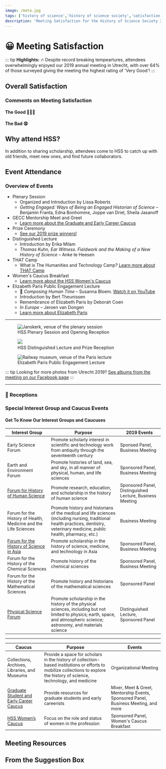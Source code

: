```yaml
---
image: /meta.jpg
tags: ['history of science','history of science society','satisfaction','data']
description: 'Meeting Satisfaction for the History of Science Society 2019 annual meeting'
---
```

# 😀 Meeting Satisfaction
::: tip
**Highlights:** 🔥 Despite record breaking tempeartures, attendees overwhelmingly enjoyed our 2019 annual meeting in Utrecht, with over 64% of those surveyed giving the meeting the highest rating of 'Very Good'!
:::

## Overall Satisfaction
<satisfactionOverall2019 class="graph"/>

### Comments on Meeting Satisfaction

#### The Good 👏👏👏 <Badge text="a select few" />

<div class="choice-quotes">
<pullQuote title="The program was fantastic, and Utrecht was a wonderful venue. I really liked not being in a conference hotel."/>
<pullQuote title="how all participants banded together to beat the heat - very collegial, and an overall absence of heat-related short tempers; I attribute this to the excellent organization of the conference"/>
<pullQuote title="Just a great academic and social experience, with excellent research, good social opportunities (those evening receptions with plenaries really help), and a pleasant academic environment (despite the heat)"/>
<pullQuote title="The setting. Utrecht was beautiful. The university buildings were old and charming, and refreshing compared to the often corporate feel of the hotels the conference usually takes place in. I also thought it was really well-organised and the heatwave was dealt with well under the circumstances. ... There were other really nice touches, like the flavoured water being offered. I really enjoyed myself."/>
<pullQuote title="The feeling of camaraderie among colleagues, the space where the sessions were held, the awards ceremony, the Lectures. The city. The attention of the yellow shirts. My own participation."/>
<pullQuote title="The sessions and program throughout the days - the local administration in Utrecht was also fantastically nice and helpful."/>
<pullQuote title="So many things! The relaxed atmosphere (maybe the heat had something to do with it?), learning more about European and other international work, the university setting, the great care taken by all to ensure that we would not have heatstroke!"/>
<pullQuote title="It was my first time at HSS and I enjoyed exchanging ideas with a different crowd! No one on my panel knew one another beforehand, and I think we will stay in touch."/>
<pullQuote title="The organization of the conference -- online and off -- was fantastic. I really appreciated the work to connect everybody, and the huge effort for accessibility. This made everything collegial and wonderful!"/>
<pullQuote title="Panels were great, organisation fantastic; most of all: NOT a conference hotel but embedded in a beautiful city which allowed for pleasant experiences beyond the conference. I would urgently plead to keep this model and refrain from the big box conference hotels where everybody is stuck (and which are so expensive!)"/>
<pullQuote title="University setting, phenomenal responsiveness of local organizers and
HSS staff in responding to unexpected heat wave, portable/throwable mics
in the rooms, being able to take notes on a desk rather than my lap,
excellent sessions, friendly people... honestly the whole meeting was a
delight personally and intellectually. Thank you!" />
<pullQuote title="This was my first HSS meeting, and, to be perfectly honest, it was perhaps
the best-organized conference I have ever had the pleasure to attend. My
only hope is that you continue this model -- and that it can be extended to
other conferences. I am really excited to attend my next HSS conference
based on my experience here, and I will be certain to recommend this
conference to my colleagues. Thank you for an exciting, invigorating, and
beautifully-collegial conference!" />
<pullQuote title="It was fabulously organised. I think the best conference I have ever
been to. The volunteers were happy, helpful and always impeccably
organised. The app was very clear and easy to use." />
</div>


#### The Bad 😧 <Badge text="all of it" />

<div class="choice-quotes">
<pullQuote title="Academic quality low overall, but there were many exceptions"/>
<pullQuote title="Mostly the inhumane heat without AC! Also, the poor administrative arrangement is another drawback"/>
<pullQuote title="Clearly the organizers could do nothing regarding the extreme weather but contingency plans could have been made. A non air conditioned venue is a problem (for comfort and concentration etc.) even at 85/90, which is not unheard of in Utrecht in July. In 100 it's dangerous. Future conferences must make every effort possible to include everybody, including those with health challenges. Where AC was unavailable, panels held in the afternoon probably should have been cancelled."/>
</div>

## Why attend HSS?
In addition to sharing scholarship, attendees come to HSS to catch up with old friends, meet new ones, and find future collaborators.

<reasonsToAttend2019 class="graph"/>

## Event Attendance

### Overview of Events
- Plenary Session
    - Organized and Introduction by Lissa Roberts
    - *Getting Engaged: Ways of Being an Engaged Historian of Science* &ndash; Benjamin Franta, Edna Bonhomme, Joppe van Driel, Sheila Jasanoff
- GECC Mentorship Meet and Greet
    - [Learn more about the Graduate and Early Career Caucus](https://hssgecc.wordpress.com/)
- Prize Ceremony
    - [See our 2019 prize winners!](/prizes)
- Distinguished Lecture
    - Introduction by Erika Milam
    - *Thomas Kuhn, Ear Witness. Fieldwork and the Making of a New History of Science* &ndash; Anke te Heesen
- THAT Camp
    - What is The Humanities and Technology Camp? [Learn more about THAT Camp](http://thatcamp.org/)
- Women's Caucus Breakfast
    - [Learn more about the HSS Women's Caucus](http://hsswc.weebly.com/)
- Elizabeth Paris Public Engagement Lecture
    - 🎹 *Composing Human Time* &ndash; Susanna Bloem. [Watch it on YouTube](https://youtu.be/D9J9yKNm1Kg)
    - Introduction by Bert Theunissen
    - Remembrance of Elizabeth Paris by Deborah Coen
    - *In Europe* &ndash; Jeroen van Dongen
    - [Learn more about Elizabeth Paris](https://hssonline.org/about-elizabeth-paris/)

<hr>

<figure class="figure">
<img alt="Janskerk, venue of the plenary session"
sizes="(max-width: 1000px) 100vw, 1000px"
srcset="
./plenary_o3sdxw_c_scalew_200.jpg 200w,
./plenary_o3sdxw_c_scalew_308.jpg 308w,
./plenary_o3sdxw_c_scalew_397.jpg 397w,
./plenary_o3sdxw_c_scalew_474.jpg 474w,
./plenary_o3sdxw_c_scalew_545.jpg 545w,
./plenary_o3sdxw_c_scalew_611.jpg 611w,
./plenary_o3sdxw_c_scalew_668.jpg 668w,
./plenary_o3sdxw_c_scalew_736.jpg 736w,
./plenary_o3sdxw_c_scalew_790.jpg 790w,
./plenary_o3sdxw_c_scalew_846.jpg 846w,
./plenary_o3sdxw_c_scalew_896.jpg 896w,
./plenary_o3sdxw_c_scalew_950.jpg 950w,
./plenary_o3sdxw_c_scalew_999.jpg 999w,
./plenary_o3sdxw_c_scalew_1000.jpg 1000w"
src="./plenary_o3sdxw_c_scalew_1000.jpg">
<figcaption>HSS Plenary Session and Opening Reception</figcaption>
</figure>

<figure class="figure">
<img
sizes="(max-width: 1000px) 100vw, 1000px"
srcset="
./prize_ilttrs_c_scalew_200.jpg 200w,
./prize_ilttrs_c_scalew_312.jpg 312w,
./prize_ilttrs_c_scalew_402.jpg 402w,
./prize_ilttrs_c_scalew_479.jpg 479w,
./prize_ilttrs_c_scalew_550.jpg 550w,
./prize_ilttrs_c_scalew_609.jpg 609w,
./prize_ilttrs_c_scalew_673.jpg 673w,
./prize_ilttrs_c_scalew_729.jpg 729w,
./prize_ilttrs_c_scalew_784.jpg 784w,
./prize_ilttrs_c_scalew_835.jpg 835w,
./prize_ilttrs_c_scalew_886.jpg 886w,
./prize_ilttrs_c_scalew_935.jpg 935w,
./prize_ilttrs_c_scalew_980.jpg 980w,
./prize_ilttrs_c_scalew_998.jpg 998w,
./prize_ilttrs_c_scalew_1000.jpg 1000w"
src="./prize_ilttrs_c_scalew_1000.jpg">
<figcaption>HSS Distinguished Lecture and Prize Reception</figcaption>
</figure>

<figure class="figure">
<img
sizes="(max-width: 1000px) 100vw, 1000px"
srcset="
./paris_tpikp5_c_scalew_200.jpg 200w,
./paris_tpikp5_c_scalew_314.jpg 314w,
./paris_tpikp5_c_scalew_404.jpg 404w,
./paris_tpikp5_c_scalew_484.jpg 484w,
./paris_tpikp5_c_scalew_559.jpg 559w,
./paris_tpikp5_c_scalew_621.jpg 621w,
./paris_tpikp5_c_scalew_687.jpg 687w,
./paris_tpikp5_c_scalew_741.jpg 741w,
./paris_tpikp5_c_scalew_797.jpg 797w,
./paris_tpikp5_c_scalew_845.jpg 845w,
./paris_tpikp5_c_scalew_895.jpg 895w,
./paris_tpikp5_c_scalew_948.jpg 948w,
./paris_tpikp5_c_scalew_996.jpg 996w,
./paris_tpikp5_c_scalew_999.jpg 999w,
./paris_tpikp5_c_scalew_1000.jpg 1000w"
src="./paris_tpikp5_c_scalew_1000.jpg"
alt="Railway museum, venue of the Paris lecture">
<figcaption>Elizabeth Paris Public Engagement Lecture</figcaption>
</figure>

::: tip
Looking for more photos from Utrecht 2019? [See albums from the meeting on our Facebook page](https://facebook.com/historyofsciencesociety)
:::

<hr>

<eventsAttended2019 class="graph" />

### 🥂 Receptions

<receptionAttendance class="graph" />

<foodQuality class="graph" />

<foodQuantity class="graph" />

### Special Interest Group and Caucus Events

<specialEvents class="graph" />

#### Get To Know Our Interest Groups and Caucuses

| Interest Group | Purpose | 2019 Events |
| --- | --- | --- |
|Early Science Forum | Promote scholarly interest in scientific and technology work from antiquity through the seventeenth century | Sponsed Panel, Business Meeting |
|Earth and Environment Forum | Promote histories of land, sea, and sky, in all manner of physical, human, and life sciences | Sponsored Panel, Business Meeting |
|[Forum for History of Human Science](http://fhhs.org/) | Promote research, education, and scholarship in the history of human science | Sponsored Panel, Distinguished Lecture, Business Meeting |
|Forum for the History of Health, Medicine and the Life Sciences | Promote history and historians of the medical and life sciences (including nursing, traditional health practices, dentistry, veterinary medicine, public health, pharmacy, etc.) | Business Meeting |
|[Forum for the History of Science in Asia](https://fhsasiahss.wordpress.com/) | Promote scholarship in the history of science, medicine, and technology in Asia | Sponsored Panel, Business Meeting |
|Forum for the History of the Chemical Sciences | Promote history of the chemical sciences | Sponsored Panel, Business Meeting |
|Forum for the History of the Mathematical Sciences | Promote history and historians of the mathematical sciences | Sponsored Panel |
|[Physical Science Forum](https://physicalsciencesforumhss.wordpress.com/) | Promote scholarship in the history of the physical sciences, including but not limited to physics; earth, space, and atmospheric science; astronomy, and materials science | Distinguished Lecture, Sponsored Panel |

<hr>

| Caucus | Purpose | Events |
| --- | --- | --- |
| Collections, Archives, Libraries, and Museums <Badge text="proposed" type="warn"/> | Provide a space for scholars in the history of collection-based institutions or efforts to mobilize collections to explore the history of science, technology, and medicine | Organizational Meeting |
|[Graduate Student and Early Career Caucus](https://hssgecc.wordpress.com/) | Provide resources for graduate students and early careerists | Mixer, Meet &amp; Greet, Mentorship Events, Sponsored Panel, Business Meeting, and more |
|[HSS Women’s Caucus](http://hsswc.weebly.com/) | Focus on the role and status of women in the profession | Sponsored Panel, Women's Caucus Breakfast |

## Meeting Resources

<useOfResources class="graph" />
<resourceEvaluation class="graph" />
<noAppUse class="graph" />

## From the Suggestion Box <Badge text="a select few" />

<div class="choice-quotes">
<pullQuote title="HSS has a major diversity problem: both ethnic and nationalistic. The
meeting is overwhelmingly attended by Europeans and North Americans.
This is partly because of the lack of financial support afforded to scholars
based in low income countries and partly due to the arduous and
extortionate process of applying for visas. I would strongly recommend
providing financial support for visa costs and subsidising travel from
low-middle income countries irrespective of career status." />
<pullQuote title="It is better to cancel events than 'plough ahead' in dangerous conditions.
HSS must ensure the safety of all attendees. Perhaps events in late
afternoon should have been held remotely. HSS must now clarify its policy
on the health and safety of conference attendees.
Sadly, there will always be those who advertise their commitment through
stoic calls to 'keep calm etc. etc.' -- that won't do. This isn't Iron Man. Such
attitudes, if implicitly accepted as the policy of HSS, become a form of
discrimination against those unable to attend in extreme conditions.
It's now time for an official statement from HSS on precisely what its health
and safety policy is." />
<pullQuote title="The Flashtalks session actually worked really well, despite my initial
skepticism. Perhaps there could be more than one to bring even more
junior scholars into the conference." />
<pullQuote title="Sessions with overlapping topics seem to often be scheduled against
each other. I know scheduling must be difficult, and some conflicts are
inevitable, but it seems like there must be a better way!" />
<pullQuote title="Perhaps have it at 2 or 3 locations at once, on different continents, so that
less people have to fly. I think with technology, it can still feel like one
conference. E.g. if a keynote is in North America, than people in Europe
and Asia (for example) can listen via Skype, but still in a big hall together. I
have positive experiences with this at another conference.
The call for papers could have been a bit earlier, especially since the
deadline was shortly after the holidays. For me, trying to organize a panel
and not having a big network yet as a PhD-student, it was a bit stressful,
(though not impossible as we did manage to get together the panel just in
time)." />
<pullQuote title="A plan of the meeting rooms in the PdF/programme would have saved
some confusions and late arrivals.
A longer CFP window to enable session-wrangling (I regretted not
arranging a session, as my session was very miscellaneous)." />
<pullQuote title="Diversity continues to be a key challenge for HSS. It would be a huge
benefit to think of ways of engaging more graduate students and emerging
scholars from non-European backgrounds into the meeting. Special
outreach, travel funding, and/or a dedicated prize may be ways of
approaching this." />
<pullQuote title="Offer /do even more to encourage non traditional formats and sessions on
newer topics/questions that can be approached in a variety of ways
particular to historians of science e.g. climate change, decolonization,
migrant crisis, reckoning with gender dynamics etc" />
<pullQuote title="Keep doing name badges without institutional affiliation -- it was a great
way to cut down on the social weirdness regarding rank/affiliation, it gave
everyone a nice conversation opener about where they're currently based,
and made it easier for independent and early career researchers to work
out how to list their affiliations. Great move, keep doing it." />
<pullQuote title="Diversity within the discipline still seems to be a fundamental issue. It
remains extremely noticeable that so few BME researchers are involved. It
was good to see a discussion group on LGBTQ+ issues in HSTM, but this
was not a full panel and happened at lunchtime, giving a prevailing feeling
that queer dimensions of the field are still considered peripheral or
unimportant. It would be good to see HSS tackle some of these issues
more boldly at the nest meeting." />
<pullQuote title="[...] It's all
very well saying we want to engage more with history of science
scholarship from the global south, but if we don't then go to those talks and
actually do the engaging, it's really not great. There's not one easy solution
to this, but I wanted to raise it explicitly." />
<pullQuote title="There is a real inequity between organised sessions and those put together
by the organisers from submitted papers. With a few exceptions, the latter
were poorly attended. It is very demoralising to give a paper to four people.
It is also a waste of scholarly resources, and creates a two-tier system.
Please could HSS think about how to value non-organised sessions. For
example, we talked in the chemistry group about publicising chemistry
papers even in non-organised sessions; it might also be worth HSS
nominating rapporteurs to go to non-organised sessions so that the Society
is making sure that people's work is heard by senior colleagues." />
<pullQuote title="The registration pack in its current form is hardly worth the trouble--it would
be helpful for everyone to be given a printed map showing all the room
locations, and another map showing any 'external' sites. Also offer small
academic societies/interest groups a chance to include brochures/materials
at minimal or no cost." />
<pullQuote title="- provide a simple (paid) lunch, to facilitate meeting colleagues in an
informal setting
- provide a bit more time for breaks, for the same reason
- don't hold the (wonderful) graduate student book giveaway only 5 minutes
after the official end of the last session, when several sessions were still
ongoing
- the meeting app is extremely useful, but still has a few programming
flukes that make it more cumbersome to use than necessary" />
<pullQuote title="I found the website with the program schedule rather frustrating
this year-while it was great for searching for particular sessions, I had a
really difficult time trying to get any kind of overview of the conference
(again, maybe this was actually possible & I just couldn't figure out how, or
maybe it actually was indeed difficult...). So, making this aspect of the
conference more user-friendly, as it's been in the past, would be very
helpful." />
<pullQuote title="-Limit sessions to 1.5 hours (2 hours was too long)
-Provide more than a 30-minute gap between the end of the last session
and start of the evening events
-Accept more pedagogical session proposals
-Encourage senior members to be friendlier to junior attendees (HSS still
has a bad reputation in this regard)" />
<pullQuote title="The Website, the electronic submission process, and the APP were all too
complex and I did not find these user-friendly. Use another system next
time. It was too difficult to find out information on ones own session, and
get updates." />
</div>

<joinTheConvo />
